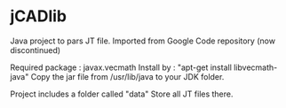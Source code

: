 # jCADlib
Java project to pars JT file. Imported from Google Code repository (now discontinued)

Required package : javax.vecmath
Install by : "apt-get install libvecmath-java"
Copy the jar file from /usr/lib/java to your JDK folder.

Project includes a folder called "data"
Store all JT files there.